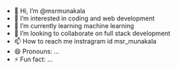 - 👋 Hi, I’m @msrmunakala
- 👀 I’m interested in coding and web development
- 🌱 I’m currently learning machine learning
- 💞️ I’m looking to collaborate on full stack development
- 📫 How to reach me instragram id msr_munakala
- 😄 Pronouns: ...
- ⚡ Fun fact: ...

<!---
msrmunakala/msrmunakala is a ✨ special ✨ repository because its `README.md` (this file) appears on your GitHub profile.
You can click the Preview link to take a look at your changes.
--->
